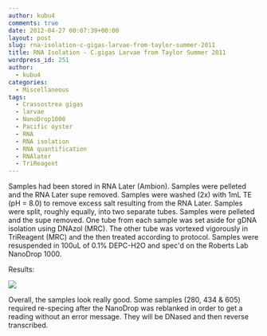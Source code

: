 ```yaml
---
author: kubu4
comments: true
date: 2012-04-27 00:07:39+00:00
layout: post
slug: rna-isolation-c-gigas-larvae-from-taylor-summer-2011
title: RNA Isolation - C.gigas Larvae from Taylor Summer 2011
wordpress_id: 251
author:
  - kubu4
categories:
  - Miscellaneous
tags:
  - Crassostrea gigas
  - larvae
  - NanoDrop1000
  - Pacific oyster
  - RNA
  - RNA isolation
  - RNA quantification
  - RNAlater
  - TriReagent
---
```


Samples had been stored in RNA Later (Ambion). Samples were pelleted and the RNA Later supe removed. Samples were washed (2x) with 1mL TE (pH = 8.0) to remove excess salt resulting from the RNA Later. Samples were split, roughly equally, into two separate tubes. Samples were pelleted and the supe removed. One tube from each sample was set aside for gDNA isolation using DNAzol (MRC). The other tube was vortexed vigorously in TriReagent (MRC) and the then treated according to protocol. Samples were resuspended in 100uL of 0.1% DEPC-H2O and spec'd on the Roberts Lab NanoDrop 1000.

Results:

![](http://eagle.fish.washington.edu/Arabidopsis/RNA%20Spec%20Readings/20120426%20RNA%20ODs-01.JPG)

Overall, the samples look really good. Some samples (280, 434 & 605) required re-specing after the NanoDrop was reblanked in order to get a reading without an error message. They will be DNased and then reverse transcribed.

